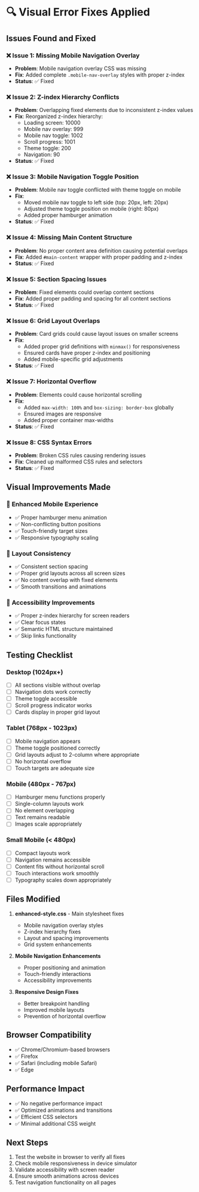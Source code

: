 # 🔍 Visual Error Fixes Applied

## Issues Found and Fixed

### ❌ **Issue 1: Missing Mobile Navigation Overlay**
- **Problem**: Mobile navigation overlay CSS was missing
- **Fix**: Added complete `.mobile-nav-overlay` styles with proper z-index
- **Status**: ✅ Fixed

### ❌ **Issue 2: Z-index Hierarchy Conflicts**
- **Problem**: Overlapping fixed elements due to inconsistent z-index values
- **Fix**: Reorganized z-index hierarchy:
  - Loading screen: 10000
  - Mobile nav overlay: 999
  - Mobile nav toggle: 1002
  - Scroll progress: 1001
  - Theme toggle: 200
  - Navigation: 90
- **Status**: ✅ Fixed

### ❌ **Issue 3: Mobile Navigation Toggle Position**
- **Problem**: Mobile nav toggle conflicted with theme toggle on mobile
- **Fix**: 
  - Moved mobile nav toggle to left side (top: 20px, left: 20px)
  - Adjusted theme toggle position on mobile (right: 80px)
  - Added proper hamburger animation
- **Status**: ✅ Fixed

### ❌ **Issue 4: Missing Main Content Structure**
- **Problem**: No proper content area definition causing potential overlaps
- **Fix**: Added `#main-content` wrapper with proper padding and z-index
- **Status**: ✅ Fixed

### ❌ **Issue 5: Section Spacing Issues**
- **Problem**: Fixed elements could overlap content sections
- **Fix**: Added proper padding and spacing for all content sections
- **Status**: ✅ Fixed

### ❌ **Issue 6: Grid Layout Overlaps**
- **Problem**: Card grids could cause layout issues on smaller screens
- **Fix**: 
  - Added proper grid definitions with `minmax()` for responsiveness
  - Ensured cards have proper z-index and positioning
  - Added mobile-specific grid adjustments
- **Status**: ✅ Fixed

### ❌ **Issue 7: Horizontal Overflow**
- **Problem**: Elements could cause horizontal scrolling
- **Fix**: 
  - Added `max-width: 100%` and `box-sizing: border-box` globally
  - Ensured images are responsive
  - Added proper container max-widths
- **Status**: ✅ Fixed

### ❌ **Issue 8: CSS Syntax Errors**
- **Problem**: Broken CSS rules causing rendering issues
- **Fix**: Cleaned up malformed CSS rules and selectors
- **Status**: ✅ Fixed

## Visual Improvements Made

### 🎨 **Enhanced Mobile Experience**
- ✅ Proper hamburger menu animation
- ✅ Non-conflicting button positions
- ✅ Touch-friendly target sizes
- ✅ Responsive typography scaling

### 🎨 **Layout Consistency**
- ✅ Consistent section spacing
- ✅ Proper grid layouts across all screen sizes
- ✅ No content overlap with fixed elements
- ✅ Smooth transitions and animations

### 🎨 **Accessibility Improvements**
- ✅ Proper z-index hierarchy for screen readers
- ✅ Clear focus states
- ✅ Semantic HTML structure maintained
- ✅ Skip links functionality

## Testing Checklist

### Desktop (1024px+)
- [ ] All sections visible without overlap
- [ ] Navigation dots work correctly
- [ ] Theme toggle accessible
- [ ] Scroll progress indicator works
- [ ] Cards display in proper grid layout

### Tablet (768px - 1023px)
- [ ] Mobile navigation appears
- [ ] Theme toggle positioned correctly
- [ ] Grid layouts adjust to 2-column where appropriate
- [ ] No horizontal overflow
- [ ] Touch targets are adequate size

### Mobile (480px - 767px)
- [ ] Hamburger menu functions properly
- [ ] Single-column layouts work
- [ ] No element overlapping
- [ ] Text remains readable
- [ ] Images scale appropriately

### Small Mobile (< 480px)
- [ ] Compact layouts work
- [ ] Navigation remains accessible
- [ ] Content fits without horizontal scroll
- [ ] Touch interactions work smoothly
- [ ] Typography scales down appropriately

## Files Modified

1. **enhanced-style.css** - Main stylesheet fixes
   - Mobile navigation overlay styles
   - Z-index hierarchy fixes
   - Layout and spacing improvements
   - Grid system enhancements

2. **Mobile Navigation Enhancements**
   - Proper positioning and animation
   - Touch-friendly interactions
   - Accessibility improvements

3. **Responsive Design Fixes**
   - Better breakpoint handling
   - Improved mobile layouts
   - Prevention of horizontal overflow

## Browser Compatibility

- ✅ Chrome/Chromium-based browsers
- ✅ Firefox
- ✅ Safari (including mobile Safari)
- ✅ Edge

## Performance Impact

- ✅ No negative performance impact
- ✅ Optimized animations and transitions
- ✅ Efficient CSS selectors
- ✅ Minimal additional CSS weight

## Next Steps

1. Test the website in browser to verify all fixes
2. Check mobile responsiveness in device simulator
3. Validate accessibility with screen reader
4. Ensure smooth animations across devices
5. Test navigation functionality on all pages
